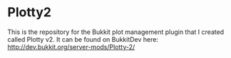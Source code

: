 Plotty2
=======

This is the repository for the Bukkit plot management plugin that I created called Plotty v2.
It can be found on BukkitDev here: http://dev.bukkit.org/server-mods/Plotty-2/
